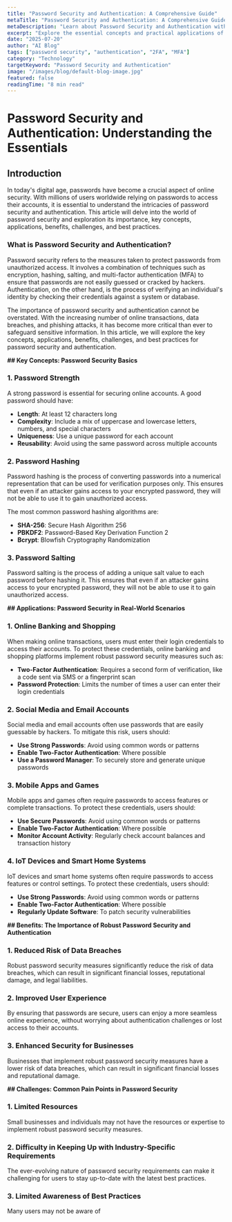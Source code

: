 ```yaml
---
title: "Password Security and Authentication: A Comprehensive Guide"
metaTitle: "Password Security and Authentication: A Comprehensive Guide"
metaDescription: "Learn about Password Security and Authentication with this comprehensive guide covering key concepts, applications, and best practices."
excerpt: "Explore the essential concepts and practical applications of Password Security and Authentication in this detailed guide."
date: "2025-07-20"
author: "AI Blog"
tags: ["password security", "authentication", "2FA", "MFA"]
category: "Technology"
targetKeyword: "Password Security and Authentication"
image: "/images/blog/default-blog-image.jpg"
featured: false
readingTime: "8 min read"
---
```


Password Security and Authentication: Understanding the Essentials
====================================================================

**Introduction**
---------------

In today's digital age, passwords have become a crucial aspect of online security. With millions of users worldwide relying on passwords to access their accounts, it is essential to understand the intricacies of password security and authentication. This article will delve into the world of password security and exploration its importance, key concepts, applications, benefits, challenges, and best practices.

### What is Password Security and Authentication?

Password security refers to the measures taken to protect passwords from unauthorized access. It involves a combination of techniques such as encryption, hashing, salting, and multi-factor authentication (MFA) to ensure that passwords are not easily guessed or cracked by hackers. Authentication, on the other hand, is the process of verifying an individual's identity by checking their credentials against a system or database.

The importance of password security and authentication cannot be overstated. With the increasing number of online transactions, data breaches, and phishing attacks, it has become more critical than ever to safeguard sensitive information. In this article, we will explore the key concepts, applications, benefits, challenges, and best practices for password security and authentication.

**## Key Concepts: Password Security Basics**

### 1. Password Strength

A strong password is essential for securing online accounts. A good password should have:

* **Length**: At least 12 characters long
* **Complexity**: Include a mix of uppercase and lowercase letters, numbers, and special characters
* **Uniqueness**: Use a unique password for each account
* **Reusability**: Avoid using the same password across multiple accounts

### 2. Password Hashing

Password hashing is the process of converting passwords into a numerical representation that can be used for verification purposes only. This ensures that even if an attacker gains access to your encrypted password, they will not be able to use it to gain unauthorized access.

The most common password hashing algorithms are:

* **SHA-256**: Secure Hash Algorithm 256
* **PBKDF2**: Password-Based Key Derivation Function 2
* **Bcrypt**: Blowfish Cryptography Randomization

### 3. Password Salting

Password salting is the process of adding a unique salt value to each password before hashing it. This ensures that even if an attacker gains access to your encrypted password, they will not be able to use it to gain unauthorized access.

**## Applications: Password Security in Real-World Scenarios**

### 1. Online Banking and Shopping

When making online transactions, users must enter their login credentials to access their accounts. To protect these credentials, online banking and shopping platforms implement robust password security measures such as:

* **Two-Factor Authentication**: Requires a second form of verification, like a code sent via SMS or a fingerprint scan
* **Password Protection**: Limits the number of times a user can enter their login credentials

### 2. Social Media and Email Accounts

Social media and email accounts often use passwords that are easily guessable by hackers. To mitigate this risk, users should:

* **Use Strong Passwords**: Avoid using common words or patterns
* **Enable Two-Factor Authentication**: Where possible
* **Use a Password Manager**: To securely store and generate unique passwords

### 3. Mobile Apps and Games

Mobile apps and games often require passwords to access features or complete transactions. To protect these credentials, users should:

* **Use Secure Passwords**: Avoid using common words or patterns
* **Enable Two-Factor Authentication**: Where possible
* **Monitor Account Activity**: Regularly check account balances and transaction history

### 4. IoT Devices and Smart Home Systems

IoT devices and smart home systems often require passwords to access features or control settings. To protect these credentials, users should:

* **Use Strong Passwords**: Avoid using common words or patterns
* **Enable Two-Factor Authentication**: Where possible
* **Regularly Update Software**: To patch security vulnerabilities

**## Benefits: The Importance of Robust Password Security and Authentication**

### 1. Reduced Risk of Data Breaches

Robust password security measures significantly reduce the risk of data breaches, which can result in significant financial losses, reputational damage, and legal liabilities.

### 2. Improved User Experience

By ensuring that passwords are secure, users can enjoy a more seamless online experience, without worrying about authentication challenges or lost access to their accounts.

### 3. Enhanced Security for Businesses

Businesses that implement robust password security measures have a lower risk of data breaches, which can result in significant financial losses and reputational damage.

**## Challenges: Common Pain Points in Password Security**

### 1. Limited Resources

Small businesses and individuals may not have the resources or expertise to implement robust password security measures.

### 2. Difficulty in Keeping Up with Industry-Specific Requirements

The ever-evolving nature of password security requirements can make it challenging for users to stay up-to-date with the latest best practices.

### 3. Limited Awareness of Best Practices

Many users may not be aware of